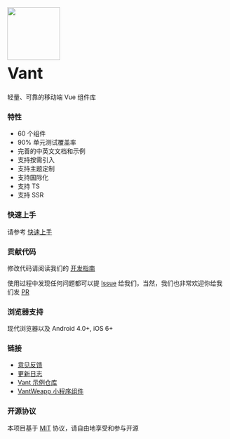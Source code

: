 <div class="card">
  <div class="van-doc-intro">
    <img class="van-doc-intro__logo" style="width: 120px; height: 120px; box-shadow: none;" src="https://img.yzcdn.cn/vant/logo.png">
    <h2 style="margin: 0; font-size: 36px; line-height: 60px;">Vant</h2>
    <p>轻量、可靠的移动端 Vue 组件库</p>
  </div>
</div>

### 特性

* 60 个组件
* 90% 单元测试覆盖率
* 完善的中英文文档和示例
* 支持按需引入
* 支持主题定制
* 支持国际化
* 支持 TS
* 支持 SSR

### 快速上手

请参考 [快速上手](#/zh-CN/quickstart)

### 贡献代码

修改代码请阅读我们的 [开发指南](#/zh-CN/contribution)

使用过程中发现任何问题都可以提 [Issue](https://github.com/youzan/vant/issues) 给我们，当然，我们也非常欢迎你给我们发 [PR](https://github.com/youzan/vant/pulls)

### 浏览器支持

现代浏览器以及 Android 4.0+, iOS 6+

### 链接

* [意见反馈](https://github.com/youzan/vant/issues)
* [更新日志](#/zh-CN/changelog)
* [Vant 示例仓库](https://github.com/youzan/vant-demo)
* [VantWeapp 小程序组件](https://github.com/youzan/vant-weapp)

### 开源协议

本项目基于 [MIT](https://zh.wikipedia.org/wiki/MIT%E8%A8%B1%E5%8F%AF%E8%AD%89) 协议，请自由地享受和参与开源
